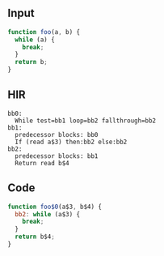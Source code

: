 
## Input

```javascript
function foo(a, b) {
  while (a) {
    break;
  }
  return b;
}

```

## HIR

```
bb0:
  While test=bb1 loop=bb2 fallthrough=bb2
bb1:
  predecessor blocks: bb0
  If (read a$3) then:bb2 else:bb2
bb2:
  predecessor blocks: bb1
  Return read b$4
```

## Code

```javascript
function foo$0(a$3, b$4) {
  bb2: while (a$3) {
    break;
  }
  return b$4;
}

```
      